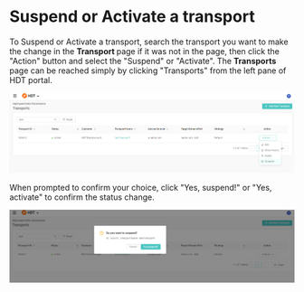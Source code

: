 # Suspend or Activate a transport

To Suspend or Activate a transport, search the transport you want to make the change in the <strong> Transport </strong> page if it was not in the page, then click the "Action" button and select the "Suspend" or "Activate".
The <strong> Transports </strong> page can be reached simply by clicking "Transports" from the left pane of HDT portal.

![null](</docs/resources/images/transports/suspend-activate-1.png>)

When prompted to confirm your choice, click "Yes, suspend!" or "Yes, activate" to confirm the status change.

![null](</docs/resources/images/transports/suspend-activate-2.png>)

